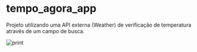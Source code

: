 # tempo_agora_app
Projeto utilizando uma API externa (Weather) de verificação de temperatura através de um campo de busca.

![print](https://user-images.githubusercontent.com/119608044/221417963-6d18b092-ee50-4cf1-9c60-3e1298dd0cb1.png)
